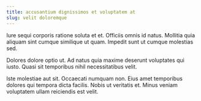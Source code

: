 ```yaml
---
title: accusantium dignissimos et voluptatem at
slug: velit doloremque
---
```


Iure sequi corporis ratione soluta et et. Officiis omnis id natus. Mollitia quia aliquam sint cumque similique ut quam. Impedit sunt ut cumque molestias sed.

Dolores dolore optio ut. Ad natus quia maxime deserunt voluptates qui iusto. Quasi sit temporibus nihil necessitatibus velit.

Iste molestiae aut sit. Occaecati numquam non. Eius amet temporibus dolores qui tempora dicta facilis. Nobis ut veritatis et. Minus veniam voluptatem ullam reiciendis est velit.
